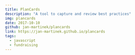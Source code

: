 ```yaml
---
title: PlanCards
description: "A tool to capture and review best practices"
img: plancards
date: 2017-10-10
github: jan-martinek/plancards
link: https://jan-martinek.github.io/plancards
tags:
  - javascript
  - fundraising
---
```


